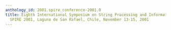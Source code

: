 ```yaml
---
anthology_id: 2001.spire_conference-2001.0
title: Eighth International Symposium on String Processing and Information Retrieval,
  SPIRE 2001, Laguna de San Rafael, Chile, November 13-15, 2001
---
```

